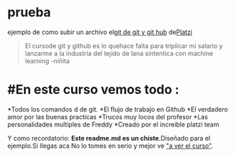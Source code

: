 # prueba 
ejemplo de como  subir un archivo el[git de git  y git hub](https://platzi.com/cursos/git-github/ "curso de Git y Github ") de[Platzi](https//platzi.com/ "Platzi")
>El cursode git y github es lo  quehace falta  para triplicar mi  salario y lanzarme a la industria del tejido de lana sintentica  con machine  learning
> -niñita
 
# #En  este curso vemos  todo :
*Todos los comandos d de git.
*El  flujo de trabajo en  Github
*El  verdadero amor  por  las  buenas practicas 
*Trucos muy locos del profesor
*Las  personalidades multiples de Freddy
*Creado por el increible platzi team

Y como recordatorio: **Este readme.md es un chiste**.Diseñado para el ejemplo.Si llegas aca No lo tomes en  serio y mejor ve ["a ver el curso"](https://platzi.com/cursos/git-github/ "a ver el curso" ).